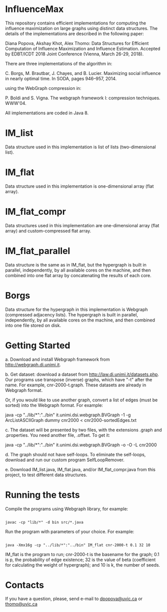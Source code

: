 # InfluenceMax
This repository contains efficient implementations for computing the influence maximization on large graphs using distinct data structures. The details of the implementations are described in the following paper:

Diana Popova, Akshay Khot, Alex Thomo: Data Structures for Efficient Computation of Influence Maximization and Influence Estimation. Accepted by EDBT/ICDT 2018 Joint Conference (Vienna, March 26-29, 2018).

There are three implementations of the algorithm in:

C. Borgs, M. Brautbar, J. Chayes, and B. Lucier. Maximizing social influence
in nearly optimal time. In SODA, pages 946–957, 2014.

using the WebGraph compression in:

P. Boldi and S. Vigna. The webgraph framework I: compression techniques. WWW'04. 

All implementations are coded in Java 8.
# IM_list
Data structure used in this implementation is list of lists (two-dimensional list).
# IM_flat
Data structure used in this implementation is one-dimensional array (flat array).
# IM_flat_compr
Data structures used in this implementation are one-dimensional array (flat array) and custom-compressed flat array.
# IM_flat_parallel
Data structure is the same as in IM_flat, but the hypergraph is built in parallel, independently, by all available cores on the machine, and then combined into one flat array by concatenating the results of each core.
# Borgs
Data structure for the hypergraph in this implementation is Webgraph (compressed adjacency lists). The hypergraph is built in parallel, independently, by all available cores on the machine, and then combined into one file stored on disk.
# Getting Started
a. Download and install Webgraph framework from http://webgraph.di.unimi.it.

b. Get dataset: download a dataset from http://law.di.unimi.it/datasets.php. Our programs use transpose (inverse) graphs, 
which have "-t" after the name. For example, cnr-2000-t.graph. These datasets are already in Webgraph format.

Or, if you would like to use another graph, convert a list of edges (must be sorted) into the Webgraph format. For example:

java -cp "../lib/*":"../bin" it.unimi.dsi.webgraph.BVGraph -1 -g ArcListASCIIGraph dummy cnr2000 < cnr2000-sortedEdges.txt

c. The dataset will be presented by two files, with the extensions .graph and .properties. You need another file, .offset. To get it:

java -cp "../lib/*":"../bin" it.unimi.dsi.webgraph.BVGraph -o -O -L cnr2000

d. The graph should not have self-loops. To eliminate the self-loops, download and run our custom program SelfLoopRemover.

e. Download IM_list.java, IM_flat.java, and/or IM_flat_compr.java from this project, to test different data structures.
# Running the tests
Compile the programs using Webgraph library, for example:

```

javac -cp "lib/*" -d bin src/*.java

```

Run the program with parameters of your choice. For example:

```

java -Xmx16g -cp "../lib/*":"../bin" IM_flat cnr-2000-t 0.1 32 10

```

IM_flat is the program to run; cnr-2000-t is the basename for the graph; 0.1 is p, the probability of edge existence;
32 is the value of beta (coefficient for calculating the weight of hypergraph); and 10 is k, the number of seeds.
# Contacts
If you have a question, please, send e-mail to dpopova@uvic.ca or thomo@uvic.ca
